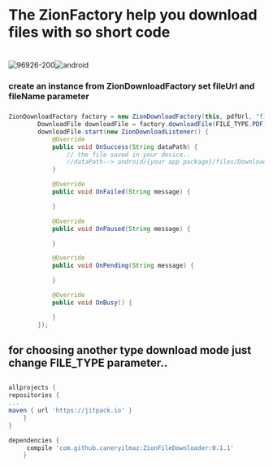 # The ZionFactory help you download files with so short code <h1>
![96926-200](https://user-images.githubusercontent.com/7602125/29486992-1d07f78e-84fb-11e7-860c-e29d6c3de0d8.png)![android](https://user-images.githubusercontent.com/7602125/29486990-13ac14ae-84fb-11e7-8c4c-9afd0487dd88.jpg)


### create an instance from  ZionDownloadFactory set fileUrl and fileName parameter <h3>
```java
ZionDownloadFactory factory = new ZionDownloadFactory(this, pdfUrl, "fileName");
        DownloadFile downloadFile = factory.downloadFile(FILE_TYPE.PDF);
        downloadFile.start(new ZionDownloadListener() {
            @Override
            public void OnSuccess(String dataPath) {
                // the file saved in your device..
                //dataPath--> android/{your app package}/files/Download
            }

            @Override
            public void OnFailed(String message) {

            }

            @Override
            public void OnPaused(String message) {

            }

            @Override
            public void OnPending(String message) {

            }

            @Override
            public void OnBusy() {

            }
        });
```

## for choosing another type download mode just change FILE_TYPE parameter.. <h2>

```gradle
allprojects {
repositories {
...
maven { url 'https://jitpack.io' }
	}
}
```
```gradle
dependencies {
	 compile 'com.github.caneryilmaz:ZionFileDownloader:0.1.1'
	}
  ```
